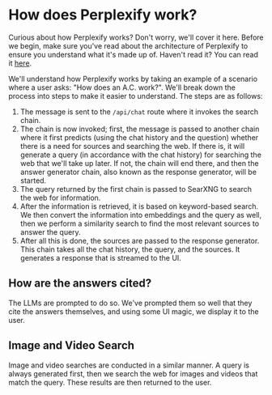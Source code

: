 # How does Perplexify work?

Curious about how Perplexify works? Don't worry, we'll cover it here. Before we begin, make sure you've read about the architecture of Perplexify to ensure you understand what it's made up of. Haven't read it? You can read it [here](https://github.com/Kamran1819G/Perplexify/tree/master/docs/architecture/README.md).

We'll understand how Perplexify works by taking an example of a scenario where a user asks: "How does an A.C. work?". We'll break down the process into steps to make it easier to understand. The steps are as follows:

1. The message is sent to the `/api/chat` route where it invokes the search chain.
2. The chain is now invoked; first, the message is passed to another chain where it first predicts (using the chat history and the question) whether there is a need for sources and searching the web. If there is, it will generate a query (in accordance with the chat history) for searching the web that we'll take up later. If not, the chain will end there, and then the answer generator chain, also known as the response generator, will be started.
3. The query returned by the first chain is passed to SearXNG to search the web for information.
4. After the information is retrieved, it is based on keyword-based search. We then convert the information into embeddings and the query as well, then we perform a similarity search to find the most relevant sources to answer the query.
5. After all this is done, the sources are passed to the response generator. This chain takes all the chat history, the query, and the sources. It generates a response that is streamed to the UI.

## How are the answers cited?

The LLMs are prompted to do so. We've prompted them so well that they cite the answers themselves, and using some UI magic, we display it to the user.

## Image and Video Search

Image and video searches are conducted in a similar manner. A query is always generated first, then we search the web for images and videos that match the query. These results are then returned to the user.
